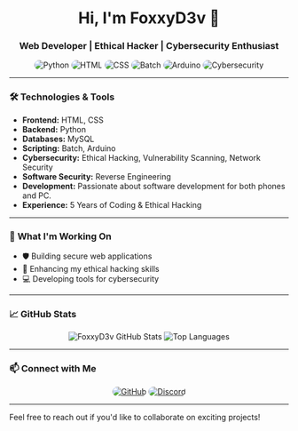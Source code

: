<h1 align="center">Hi, I'm FoxxyD3v 👋</h1>
<h3 align="center">Web Developer | Ethical Hacker | Cybersecurity Enthusiast</h3>

<p align="center">
  <img src="https://img.shields.io/badge/Code-Python-green?style=for-the-badge" alt="Python" style="border-radius: 15px;" />
  <img src="https://img.shields.io/badge/Code-HTML-orange?style=for-the-badge" alt="HTML" style="border-radius: 15px;" />
  <img src="https://img.shields.io/badge/Code-CSS-blue?style=for-the-badge" alt="CSS" style="border-radius: 15px;" />
  <img src="https://img.shields.io/badge/Code-Batch-purple?style=for-the-badge" alt="Batch" style="border-radius: 15px;" />
  <img src="https://img.shields.io/badge/Code-Arduino-red?style=for-the-badge" alt="Arduino" style="border-radius: 15px;" />
  <img src="https://img.shields.io/badge/Cybersecurity-Ethical_Hacking-red?style=for-the-badge" alt="Cybersecurity" style="border-radius: 15px;" />
</p>

---

### 🛠️ **Technologies & Tools**

- **Frontend:** HTML, CSS
- **Backend:** Python
- **Databases:** MySQL
- **Scripting:** Batch, Arduino
- **Cybersecurity:** Ethical Hacking, Vulnerability Scanning, Network Security
- **Software Security:** Reverse Engineering
- **Development:** Passionate about software development for both phones and PC.
- **Experience:** 5 Years of Coding & Ethical Hacking

---

### 🚀 **What I'm Working On**

- 🛡️ Building secure web applications
- 🧠 Enhancing my ethical hacking skills
- 💻 Developing tools for cybersecurity

---

### 📈 **GitHub Stats**

<p align="center">
  <img src="https://github-readme-stats.vercel.app/api?username=FoxxyD3v&show_icons=true&theme=radical" alt="FoxxyD3v GitHub Stats" />
  <img src="https://github-readme-stats.vercel.app/api/top-langs/?username=FoxxyD3v&layout=compact&theme=radical" alt="Top Languages" />
</p>

---

### 📫 **Connect with Me**

<p align="center">
  <a href="https://github.com/FoxxyD3v"><img src="https://img.shields.io/badge/GitHub-181717?style=for-the-badge&logo=github" alt="GitHub" style="border-radius: 15px;" /></a>
  <a href="https://discord.com/users/._foxxyv2"><img src="https://img.shields.io/badge/Discord-7289DA?style=for-the-badge&logo=discord" alt="Discord" style="border-radius: 15px;" /></a>
</p>

---

Feel free to reach out if you'd like to collaborate on exciting projects!
